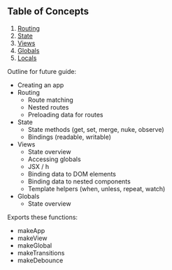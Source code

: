 ## Table of Concepts

1. [Routing](#routing)
2. [State](#state)
3. [Views](#views)
4. [Globals](#globals)
5. [Locals](#locals)

Outline for future guide:

- Creating an app
- Routing
  - Route matching
  - Nested routes
  - Preloading data for routes
- State
  - State methods (get, set, merge, nuke, observe)
  - Bindings (readable, writable)
- Views
  - State overview
  - Accessing globals
  - JSX / h
  - Binding data to DOM elements
  - Binding data to nested components
  - Template helpers (when, unless, repeat, watch)
- Globals
  - State overview

Exports these functions:

- makeApp
- makeView
- makeGlobal
- makeTransitions
- makeDebounce
